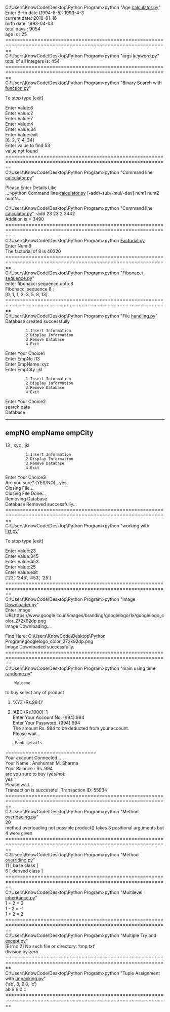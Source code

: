 <div id="preview1" class="g-b g-b--t1of2 split split-preview">
  <div id="preview" class="preview-html" preview="" debounce="150"><p>C:\Users\KnowCode\Desktop\Python Program&gt;python "Age <a href="http://calculator.py">calculator.py</a>"<br>
Enter Birth date (1994-8-5): 1993-4-3<br>
current date:  2018-01-16<br>
birth date: 1993-04-03<br>
total days : 9054<br>
age is : 25<br>
==============================================================================================================<br>
C:\Users\KnowCode\Desktop\Python Program&gt;python "args <a href="http://keyword.py">keyword.py</a>"<br>
total of all integers is: 454<br>
==============================================================================================================<br>
C:\Users\KnowCode\Desktop\Python Program&gt;python "Binary Search with <a href="http://function.py">function.py</a>"</p>
<p>To stop type [exit]</p>
<p>Enter Value:6<br>
Enter Value:2<br>
Enter Value:7<br>
Enter Value:4<br>
Enter Value:34<br>
Enter Value:exit<br>
[6, 2, 7, 4, 34]<br>
Enter value to find:53<br>
value not found<br>
==============================================================================================================<br>
C:\Users\KnowCode\Desktop\Python Program&gt;python "Command line <a href="http://calculator.py">calculator.py</a>"</p>
<p>Please Enter Details Like<br>
…&gt;python  Command line <a href="http://calculator.py">calculator.py</a>  [-add/-sub/-mul/-dev] num1 num2 numN…</p>
<p>C:\Users\KnowCode\Desktop\Python Program&gt;python "Command line <a href="http://calculator.py">calculator.py</a>" -add 23 23 2 3442<br>
Addition is =  3490<br>
==============================================================================================================<br>
C:\Users\KnowCode\Desktop\Python Program&gt;python <a href="http://Factorial.py">Factorial.py</a><br>
Enter Num:8<br>
The factorial of 8 is 40320<br>
==============================================================================================================<br>
C:\Users\KnowCode\Desktop\Python Program&gt;python "Fibonacci <a href="http://sequence.py">sequence.py</a>"<br>
enter fibonacci sequence upto:8<br>
Fibonacci sequence  8 :<br>
[0, 1, 1, 2, 3, 5, 8, 13]<br>
==============================================================================================================<br>
C:\Users\KnowCode\Desktop\Python Program&gt;python "File <a href="http://handling.py">handling.py</a>"<br>
Database created successfully</p>
<pre><code>         1.Insert Information
         2.Display Information
         3.Remove Database
         4.Exit
</code></pre>
<p>Enter Your Choice1<br>
Enter EmpNo :13<br>
Enter EmpName :xyz<br>
Enter EmpCity :jkl</p>
<pre><code>         1.Insert Information
         2.Display Information
         3.Remove Database
         4.Exit
</code></pre>
<p>Enter Your Choice2<br>
search data<br>
Database</p>
<hr>
<h2><a id="empNO__empName__empCity_63"></a>empNO  empName  empCity</h2>
<p>13 , xyz , jkl</p>
<pre><code>         1.Insert Information
         2.Display Information
         3.Remove Database
         4.Exit
</code></pre>
<p>Enter Your Choice3<br>
Are you sure? (YES/NO)…yes<br>
Closing File…<br>
Closing File Done…<br>
Removing Database<br>
Database Removed successfully…<br>
==============================================================================================================<br>
C:\Users\KnowCode\Desktop\Python Program&gt;python "working with <a href="http://list.py">list.py</a>"</p>
<p>To stop type [exit]</p>
<p>Enter Value:23<br>
Enter Value:345<br>
Enter Value:453<br>
Enter Value:25<br>
Enter Value:exit<br>
[‘23’, ‘345’, ‘453’, ‘25’]<br>
==============================================================================================================<br>
C:\Users\KnowCode\Desktop\Python Program&gt;python "Image <a href="http://Downloader.py">Downloader.py</a>"<br>
Enter Image URLhttps://www.google.co.in/images/branding/googlelogo/1x/googlelogo_color_272x92dp.png<br>
Image Downloading…</p>
<p>Find Here:  C:\Users\KnowCode\Desktop\Python Program\googlelogo_color_272x92dp.png<br>
Image Downloaded successfully.<br>
==============================================================================================================<br>
C:\Users\KnowCode\Desktop\Python Program&gt;python "main using time <a href="http://randome.py">randome.py</a>"</p>
<pre><code>    Welcome
</code></pre>
<p>to buy select any of product</p>
<ol>
<li>
<p>‘XYZ (Rs.984)’</p>
</li>
<li>
<p>‘ABC (Rs.1000)’ 1<br>
Enter Your Account No. (994):994<br>
Enter Your Password. (994):994<br>
The amount Rs. 984  to be deducted from your account.<br>
Please wait…</p>
<pre><code> Bank details
</code></pre>
</li>
</ol>
<p>===============================<br>
Your account Connected…<br>
Your Name : Anshuman M. Sharma<br>
Your Balance : Rs. 994<br>
are you sure to buy (yes/no):<br>
yes<br>
Please wait…<br>
Transaction is successful. Transaction ID: 55934<br>
==============================================================================================================<br>
C:\Users\KnowCode\Desktop\Python Program&gt;python "Method <a href="http://overloading.py">overloading.py</a>"<br>
20<br>
method overloading not possible product() takes 3 positional arguments but 4 were given<br>
==============================================================================================================<br>
C:\Users\KnowCode\Desktop\Python Program&gt;python "Method <a href="http://overriding.py">overriding.py</a>"<br>
11  [ base class ]<br>
6  [ derived class ]<br>
==============================================================================================================<br>
C:\Users\KnowCode\Desktop\Python Program&gt;python "Multilevel <a href="http://inheritance.py">inheritance.py</a>"<br>
1 + 2 = 3<br>
1 - 2 = -1<br>
1 * 2 = 2<br>
==============================================================================================================<br>
C:\Users\KnowCode\Desktop\Python Program&gt;python "Multiple Try and <a href="http://except.py">except.py</a>"<br>
[Errno 2] No such file or directory: ‘tmp.txt’<br>
division by zero<br>
==============================================================================================================<br>
C:\Users\KnowCode\Desktop\Python Program&gt;python "Tuple Assignment with <a href="http://unpacking.py">unpacking.py</a>"<br>
(‘ab’, 8, 9.0, ‘c’)<br>
ab 8 9.0 c<br>
==============================================================================================================</p>
</div>
</div>
